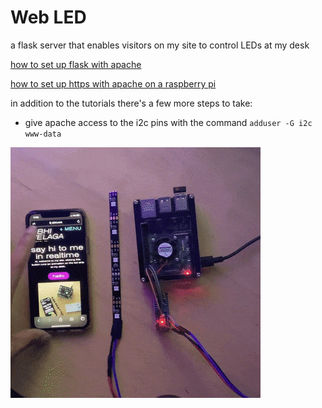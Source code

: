 # Web LED
a flask server that enables visitors on my site to control LEDs at my desk

[how to set up flask with apache](https://www.bogotobogo.com/python/Flask/Python_Flask_HelloWorld_App_with_Apache_WSGI_Ubuntu14.php)

[how to set up https with apache on a raspberry pi](https://pimylifeup.com/raspberry-pi-ssl-lets-encrypt/)

in addition to the tutorials there's a few more steps to take:
- give apache access to the i2c pins with the command `adduser -G i2c www-data`

![img](https://github.com/avelaga/webLed/blob/master/webLed.gif)
